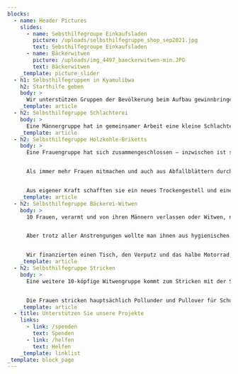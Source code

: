 ```yaml
---
blocks:
  - name: Header Pictures
    slides:
      - name: Sebsthilfegroupe Einkaufsladen
        picture: /uploads/selbsthilfegruppe_shop_sep2021.jpg
        text: Sebsthilfegroupe Einkaufsladen
      - name: Bäckerwitwen
        picture: /uploads/img_4497_baeckerwitwen-min.JPG
        text: Bäckerwitwen
    _template: picture_slider
  - h1: Selbsthilfegruppen in Kyamulibwa
    h2: Starthilfe geben
    body: >
      Wir unterstützen Gruppen der Bevölkerung beim Aufbau gewinnbringender Projekte! Wir helfen gerne, wenn eine Gruppe der Armen eine gute Idee hat, viel Energie und Eigeninitiative mitbringt und gemeinsam daran arbeiten will, die größte Armut zu überwinden. Wenn die Mitglieder Teilziele in bestimmten Zeitrahmen entwickelt haben und das Konzept uns schlüssig erscheint, geben wir entsprechend des Projektaufbaus kleine finanzielle Hilfen. Alle Gruppen haben Vorsitzende, Schriftführer und Finanzverwalter.
    _template: article
  - h2: Selbsthilfegruppe Schlachterei
    body: >
      Eine Männergruppe hat in gemeinsamer Arbeit eine kleine Schlachterei mit Verkaufsraum aufgebaut. Im Innenhof gibt es Schirme, unter denen abends Gäste sitzen, die etwas zu essen und zu trinken bekommen. Wir finanzierten einen Teil des Materials und verschiedene Gerätschaften. Es wurde schon Einiges erreicht aber man will das Projekt noch wesentlich weiter ausbauen.
    _template: article
  - h2: Selbsthilfegruppe Holzkohle-Briketts
    body: >
      Eine Frauengruppe hat sich zusammengeschlossen – inzwischen ist sie ein Verein – um aus dem Abfall der Köhler kleine Holzkohle-Briketts herzustellen. Zunächst drehten sie die Kohle-Würstchen mit Hand betriebenen kleinen Maschinen.


      Als immer mehr Frauen mitmachen und auch aus Abfallblättern durch Pyrolyse das Ausgangsmaterial herstellen wollten, stellten wir das Projekt Der Stiftung Entwicklungs- Zusammenarbeit Baden Württemberg vor. Mit den bewilligten 5000.- € kauften die Frauen weitere Handmaschinen, einige Tonnen für die Pyrolyse und eine elektrisch betriebene Maschine.


      Aus eigener Kraft schafften sie ein neues Trockengestell und einen Anbau an ein Gebäude für die elektrische Maschine. Die Päckchen Kohle verkaufen sie günstig in ihrem Trading- Center.
    _template: article
  - h2: Selbsthilfegruppe Bäckerei-Witwen
    body: >
      10 Frauen, verarmt und von ihren Männern verlassen oder Witwen, nahmen ihr Leben selbst in die Hand. Sie ließen sich zeigen, wie man mit Lehm einen großen Bäckerofen baut und setzten das Vorhaben bei einer der Frauen in einem Innenhof in die Tat um.


      Aber trotz aller Anstrengungen wollte man ihnen aus hygienischen Gründen den Verkauf der Kekse und Muffins an Schulen wieder verbieten. Die Wände waren nicht verputzt, der Boden war Erdboden und der Tisch bestand aus 2 alten zusammengestellten Schulbänken. Außerdem mussten sie ihren Mixer abbezahlen und wollten ein kleines Motorrad zum Verkauf ihrer Waren kaufen.


      Wir finanzierten einen Tisch, den Verputz und das halbe Motorrad, sodass sie es aus eigener Kraft schaffen konnten, ihre Bäckerei zu halten und zu erweitern.
    _template: article
  - h2: Selbsthilfegruppe Stricken
    body: >
      Eine weitere 10-köpfige Witwengruppe kommt zum Stricken mit der Strickmaschine zusammen. Zu der Maschine, die wir vor einigen Jahren im Container nach Uganda geschickt und der Gruppe zusammen mit der ersten Wolle gegeben haben, konnte inzwischen eine weitere aber kleinere Maschine dazugekauft werden.


      Die Frauen stricken hauptsächlich Pollunder und Pullover für Schulen, immer passend zur jeweiligen Uniform.
    _template: article
  - title: Unterstützen Sie unsere Projekte
    links:
      - link: /spenden
        text: Spenden
      - link: /helfen
        text: Helfen
    _template: linklist
_template: block_page
---
```


